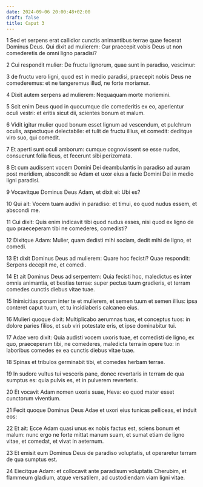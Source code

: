 ```yaml
---
date: 2024-09-06 20:00:48+02:00
draft: false
title: Caput 3
---
```





1 Sed et serpens erat callidior cunctis animantibus terrae quae fecerat Dominus Deus. Qui dixit ad mulierem: Cur praecepit vobis Deus ut non comederetis de omni ligno paradisi?

2 Cui respondit mulier: De fructu lignorum, quae sunt in paradiso, vescimur:

3 de fructu vero ligni, quod est in medio paradisi, praecepit nobis Deus ne comederemus: et ne tangeremus illud, ne forte moriamur.

4 Dixit autem serpens ad mulierem: Nequaquam morte moriemini.

5 Scit enim Deus quod in quocumque die comederitis ex eo, aperientur oculi vestri: et eritis sicut dii, scientes bonum et malum.

6 Vidit igitur mulier quod bonum esset lignum ad vescendum, et pulchrum oculis, aspectuque delectabile: et tulit de fructu illius, et comedit: deditque viro suo, qui comedit.

7 Et aperti sunt oculi amborum: cumque cognovissent se esse nudos, consuerunt folia ficus, et fecerunt sibi perizomata.

8 Et cum audissent vocem Domini Dei deambulantis in paradiso ad auram post meridiem, abscondit se Adam et uxor eius a facie Domini Dei in medio ligni paradisi.

9 Vocavitque Dominus Deus Adam, et dixit ei: Ubi es?

10 Qui ait: Vocem tuam audivi in paradiso: et timui, eo quod nudus essem, et abscondi me.

11 Cui dixit: Quis enim indicavit tibi quod nudus esses, nisi quod ex ligno de quo praeceperam tibi ne comederes, comedisti?

12 Dixitque Adam: Mulier, quam dedisti mihi sociam, dedit mihi de ligno, et comedi.

13 Et dixit Dominus Deus ad mulierem: Quare hoc fecisti? Quae respondit: Serpens decepit me, et comedi.

14 Et ait Dominus Deus ad serpentem: Quia fecisti hoc, maledictus es inter omnia animantia, et bestias terrae: super pectus tuum gradieris, et terram comedes cunctis diebus vitae tuae.

15 Inimicitias ponam inter te et mulierem, et semen tuum et semen illius: ipsa conteret caput tuum, et tu insidiaberis calcaneo eius.

16 Mulieri quoque dixit: Multiplicabo aerumnas tuas, et conceptus tuos: in dolore paries filios, et sub viri potestate eris, et ipse dominabitur tui.

17 Adae vero dixit: Quia audisti vocem uxoris tuae, et comedisti de ligno, ex quo, praeceperam tibi, ne comederes, maledicta terra in opere tuo: in laboribus comedes ex ea cunctis diebus vitae tuae.

18 Spinas et tribulos germinabit tibi, et comedes herbam terrae.

19 In sudore vultus tui vesceris pane, donec revertaris in terram de qua sumptus es: quia pulvis es, et in pulverem reverteris.

20 Et vocavit Adam nomen uxoris suae, Heva: eo quod mater esset cunctorum viventium.

21 Fecit quoque Dominus Deus Adae et uxori eius tunicas pelliceas, et induit eos:

22 Et ait: Ecce Adam quasi unus ex nobis factus est, sciens bonum et malum: nunc ergo ne forte mittat manum suam, et sumat etiam de ligno vitae, et comedat, et vivat in aeternum.

23 Et emisit eum Dominus Deus de paradiso voluptatis, ut operaretur terram de qua sumptus est.

24 Eiecitque Adam: et collocavit ante paradisum voluptatis Cherubim, et flammeum gladium, atque versatilem, ad custodiendam viam ligni vitae.

